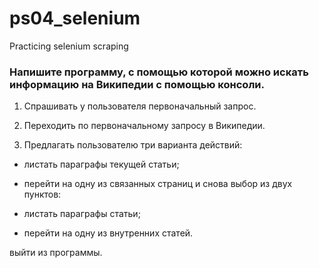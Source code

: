 # ps04_selenium
 Practicing selenium scraping

### Напишите программу, с помощью которой можно искать информацию на Википедии с помощью консоли.

1. Спрашивать у пользователя первоначальный запрос.

2. Переходить по первоначальному запросу в Википедии.

3. Предлагать пользователю три варианта действий:

* листать параграфы текущей статьи;
* перейти на одну из связанных страниц и снова выбор из двух пунктов:
* листать параграфы статьи;

* перейти на одну из внутренних статей.

выйти из программы.
